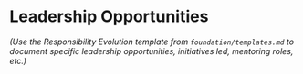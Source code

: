 # Leadership Opportunities

*(Use the Responsibility Evolution template from `foundation/templates.md` to document specific leadership opportunities, initiatives led, mentoring roles, etc.)*
